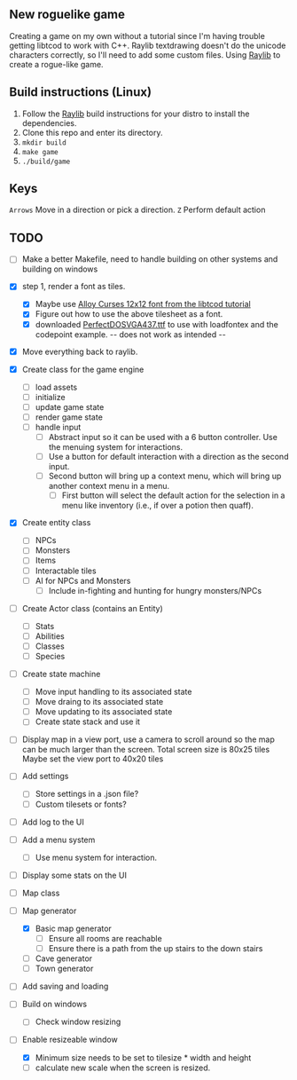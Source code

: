 ## New roguelike game
Creating a game on my own without a tutorial since I'm having trouble getting libtcod to work with C++.
Raylib textdrawing doesn't do the unicode characters correctly, so I'll need to add some custom files. 
Using [Raylib](https://github.com/raysan5/raylib) to create a rogue-like game.

## Build instructions (Linux)
01. Follow the [Raylib](https://github.com/raysan5/raylib) build instructions for your distro to install the dependencies.
02. Clone this repo and enter its directory.
03. ```mkdir build```
04. ```make game```
05. ```./build/game```

## Keys
```Arrows``` Move in a direction or pick a direction.
```Z``` Perform default action

## TODO
- [ ] Make a better Makefile, need to handle building on other systems and building on windows

- [X] step 1, render a font as tiles.
    - [X] Maybe use [Alloy Curses 12x12 font from the libtcod tutorial](https://raw.githubusercontent.com/HexDecimal/python-tcod-tutorial-2023/6b69bf9b5531963a0e5f09f9d8fe72a4001d4881/data/Alloy_curses_12x12.png)
    - [X] Figure out how to use the above tilesheet as a font.
    - [X] downloaded [PerfectDOSVGA437.ttf](https://cp437.github.io/) to use with loadfontex and the codepoint example. -- does not work as intended --
- [X] Move everything back to raylib.
- [X] Create class for the game engine
    - [ ] load assets
    - [ ] initialize
    - [ ] update game state
    - [ ] render game state
    - [ ] handle input
        - [ ] Abstract input so it can be used with a 6 button controller. Use the menuing system for interactions.
        - [ ] Use a button for default interaction with a direction as the second input.
        - [ ] Second button will bring up a context menu, which will bring up another context menu in a menu.
            - [ ] First button will select the default action for the selection in a menu like inventory (i.e., if over a potion then quaff).
- [X] Create entity class
    - [ ] NPCs
    - [ ] Monsters
    - [ ] Items
    - [ ] Interactable tiles
    - [ ] AI for NPCs and Monsters
        - [ ] Include in-fighting and hunting for hungry monsters/NPCs
- [ ] Create Actor class (contains an Entity)
    - [ ] Stats
    - [ ] Abilities
    - [ ] Classes
    - [ ] Species
- [ ] Create state machine
    - [ ] Move input handling to its associated state
    - [ ] Move draing to its associated state
    - [ ] Move updating to its associated state
    - [ ] Create state stack and use it
- [ ] Display map in a view port, use a camera to scroll around so the map can be much larger than the screen.
    Total screen size is 80x25 tiles
    Maybe set the view port to 40x20 tiles
- [ ] Add settings
    - [ ] Store settings in a .json file?
    - [ ] Custom tilesets or fonts?
- [ ] Add log to the UI
- [ ] Add a menu system
    - [ ] Use menu system for interaction.
- [ ] Display some stats on the UI
- [ ] Map class
- [ ] Map generator
    - [X] Basic map generator
        - [ ] Ensure all rooms are reachable
        - [ ] Ensure there is a path from the up stairs to the down stairs
    - [ ] Cave generator
    - [ ] Town generator
- [ ] Add saving and loading
- [ ] Build on windows
    - [ ] Check window resizing
- [ ] Enable resizeable window
    - [X] Minimum size needs to be set to tilesize * width and height
    - [ ] calculate new scale when the screen is resized.